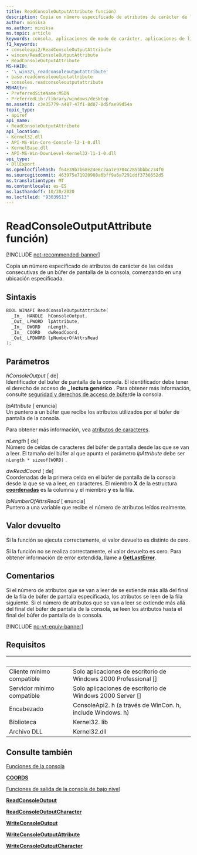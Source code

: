 ```yaml
---
title: ReadConsoleOutputAttribute función)
description: Copia un número especificado de atributos de carácter de las celdas consecutivas de un búfer de pantalla de la consola, comenzando en una ubicación especificada.
author: miniksa
ms.author: miniksa
ms.topic: article
keywords: consola, aplicaciones de modo de carácter, aplicaciones de línea de comandos, aplicaciones de terminal, API de consola
f1_keywords:
- consoleapi2/ReadConsoleOutputAttribute
- wincon/ReadConsoleOutputAttribute
- ReadConsoleOutputAttribute
MS-HAID:
- '\_win32\_readconsoleoutputattribute'
- base.readconsoleoutputattribute
- consoles.readconsoleoutputattribute
MSHAttr:
- PreferredSiteName:MSDN
- PreferredLib:/library/windows/desktop
ms.assetid: c3e35779-a487-47f1-8d07-0d5fae99d54a
topic_type:
- apiref
api_name:
- ReadConsoleOutputAttribute
api_location:
- Kernel32.dll
- API-MS-Win-Core-Console-l2-1-0.dll
- KernelBase.dll
- API-MS-Win-DownLevel-Kernel32-l1-1-0.dll
api_type:
- DllExport
ms.openlocfilehash: f64e39b7b68e24e6c2aa7e9704c285bbbbc234f0
ms.sourcegitcommit: 463975e71920908a6bff9a6a7291ddf3736652d5
ms.translationtype: MT
ms.contentlocale: es-ES
ms.lasthandoff: 10/30/2020
ms.locfileid: "93039513"
---
```

# <a name="readconsoleoutputattribute-function"></a>ReadConsoleOutputAttribute función)

[!INCLUDE [not-recommended-banner](./includes/not-recommended-banner.md)]

Copia un número especificado de atributos de carácter de las celdas consecutivas de un búfer de pantalla de la consola, comenzando en una ubicación especificada.

## <a name="syntax"></a>Sintaxis

```C
BOOL WINAPI ReadConsoleOutputAttribute(
  _In_  HANDLE  hConsoleOutput,
  _Out_ LPWORD  lpAttribute,
  _In_  DWORD   nLength,
  _In_  COORD   dwReadCoord,
  _Out_ LPDWORD lpNumberOfAttrsRead
);
```

## <a name="parameters"></a>Parámetros

*hConsoleOutput* \[ de\]  
Identificador del búfer de pantalla de la consola. El identificador debe tener el derecho de acceso de **\_ lectura genérico** . Para obtener más información, consulte [seguridad y derechos de acceso de búfer](console-buffer-security-and-access-rights.md)de la consola.

*lpAttribute* \[ enuncia\]  
Un puntero a un búfer que recibe los atributos utilizados por el búfer de pantalla de la consola.

Para obtener más información, vea [atributos de caracteres](console-screen-buffers.md#character-attributes).

*nLength* \[ de\]  
Número de celdas de caracteres del búfer de pantalla desde las que se van a leer. El tamaño del búfer al que apunta el parámetro *lpAttribute* debe ser `nLength * sizeof(WORD)` .

*dwReadCoord* \[ de\]  
Coordenadas de la primera celda en el búfer de pantalla de la consola desde la que se va a leer, en caracteres. El miembro **X** de la estructura [**coordenadas**](coord-str.md) es la columna y el miembro **y** es la fila.

*lpNumberOfAttrsRead* \[ enuncia\]  
Puntero a una variable que recibe el número de atributos leídos realmente.

## <a name="return-value"></a>Valor devuelto

Si la función se ejecuta correctamente, el valor devuelto es distinto de cero.

Si la función no se realiza correctamente, el valor devuelto es cero. Para obtener información de error extendida, llame a [**GetLastError**](https://msdn.microsoft.com/library/windows/desktop/ms679360).

## <a name="remarks"></a>Comentarios

Si el número de atributos que se van a leer de se extiende más allá del final de la fila de búfer de pantalla especificada, los atributos se leen de la fila siguiente. Si el número de atributos que se van a leer se extiende más allá del final del búfer de pantalla de la consola, se leen los atributos hasta el final del búfer de pantalla de la consola.

[!INCLUDE [no-vt-equiv-banner](./includes/no-vt-equiv-banner.md)]

## <a name="requirements"></a>Requisitos

| &nbsp; | &nbsp; |
|-|-|
| Cliente mínimo compatible | Solo aplicaciones de escritorio de Windows 2000 Professional \[\] |
| Servidor mínimo compatible | Solo aplicaciones de escritorio de Windows 2000 Server \[\] |
| Encabezado | ConsoleApi2. h (a través de WinCon. h, include Windows. h) |
| Biblioteca | Kernel32. lib |
| Archivo DLL | Kernel32.dll |

## <a name="see-also"></a>Consulte también

[Funciones de la consola](console-functions.md)

[**COORDS**](coord-str.md)

[Funciones de salida de la consola de bajo nivel](low-level-console-output-functions.md)

[**ReadConsoleOutput**](readconsoleoutput.md)

[**ReadConsoleOutputCharacter**](readconsoleoutputcharacter.md)

[**WriteConsoleOutput**](writeconsoleoutput.md)

[**WriteConsoleOutputAttribute**](writeconsoleoutputattribute.md)

[**WriteConsoleOutputCharacter**](writeconsoleoutputcharacter.md)
